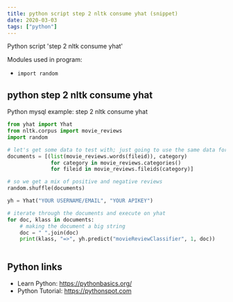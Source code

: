 ```yaml
---
title: python script step 2 nltk consume yhat (snippet)
date: 2020-03-03
tags: ["python"]
---
```

Python script 'step 2 nltk consume yhat'


Modules used in program: 
* `import random`

## python step 2 nltk consume yhat

Python mysql example: step 2 nltk consume yhat

```python
from yhat import Yhat
from nltk.corpus import movie_reviews
import random

# let's get some data to test with; just going to use the same data for simplicity
documents = [(list(movie_reviews.words(fileid)), category)
              for category in movie_reviews.categories()
              for fileid in movie_reviews.fileids(category)]

# so we get a mix of positive and negative reviews
random.shuffle(documents)

yh = Yhat("YOUR USERNAME/EMAIL", "YOUR APIKEY")

# iterate through the documents and execute on yhat
for doc, klass in documents:
    # making the document a big string
    doc = " ".join(doc)
    print(klass, "=>", yh.predict("movieReviewClassifier", 1, doc))



```

## Python links

- Learn Python: https://pythonbasics.org/
- Python Tutorial: https://pythonspot.com
